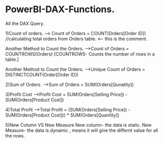 # PowerBI-DAX-Functions.

All the DAX Query.


1)Count of orders.
--> Count of Orders = COUNT(Orders[Order ID])
   //calculating total orders from Orders table. <-- this is the comment.

Another Method to Count the Orders.
-->Count of Orders = COUNTROWS(Orders)
[COUNTROWS- Counts the number of rows in a table.]

Another Method to Count the Orders.
-->Unique Count of Orders = DISTINCTCOUNT(Order[Order ID])

2)Sum of Orders.
-->Sum of Orders = SUM(Orders[Qunatity])

3)Profit Cost
-->Profit Cost = SUM(Orders[Selling Price]) - SUM(Orders[Product Cost])

4)Total Profit
-->Total Profit = (SUM(Orders[Selling Price]) - SUM(Orders[Product Cost])) * SUM(Orders[Quantity])

5)New Column VS New Measure
New column- the data is static.
New Measure- the data is dynamic , means it will give the differnt value for all the rows.

